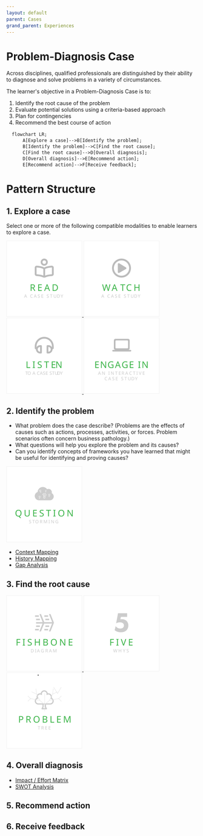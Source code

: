 ```yaml
---
layout: default
parent: Cases
grand_parent: Experiences
---
```

# Problem-Diagnosis Case

Across disciplines, qualified professionals are distinguished by their ability to diagnose and solve problems in a variety of circumstances.

The learner's objective in a Problem-Diagnosis Case is to:

1. Identify the root cause of the problem
2. Evaluate potential solutions using a criteria-based approach
3. Plan for contingencies
4. Recommend the best course of action

```mermaid
  flowchart LR;
      A[Explore a case]-->B[Identify the problem];
      B[Identify the problem]-->C[Find the root cause];
      C[Find the root cause]-->D[Overall diagnosis];
      D[Overall diagnosis]-->E[Recommend action];
      E[Recommend action]-->F[Receive feedback];
```

# Pattern Structure

## 1. Explore a case
Select one or more of the following compatible modalities to enable learners to explore a case. 


<a href="./explore-case/ReadACase.md">
  <img src="../../images/read-case.svg" alt="Read A Case Study" style="width: 200px;"/>
</a>
<a href="./explore-case/WatchACase.md">
  <img src="../../images/video-case.svg" alt="Watch A Video Case Study" style="width: 200px;"/>
</a>
<a href="./explore-case/ListenToACase.md">
  <img src="../../images/podcast-case.svg" alt="Listen To A Case Study" style="width: 200px;"/>
</a>
<a href="./explore-case/EngageInAnInteractiveCase.md">
  <img src="../../images/interactive-case.svg" alt="Engage In An Interactive Case Study" style="width: 200px;"/>
</a>

## 2. Identify the problem
- What problem does the case describe? (Problems are the effects of causes such as actions, processes, activities, or forces. Problem scenarios often concern business pathology.)
- What questions will help you explore the problem and its causes?
- Can you identify concepts of frameworks you have learned that might be useful for identifying and proving causes?
  
<a href="./identify-problem/QuestionStorming.md">
  <img src="../../images/question-storming.svg" alt="Question Storming" style="width: 200px;"/>
</a>

- [Context Mapping](https://www.sessionlab.com/methods/context-map)
- [History Mapping](https://www.sessionlab.com/methods/history-map-adifpm)
- [Gap Analysis](https://www.sessionlab.com/methods/gap-analysis)

## 3. Find the root cause

<a href="./find-root-cause/FishboneDiagram.md">
  <img src="../../images/fishbone-diagram.svg" alt="Fishbone Diagram" style="width: 200px;"/>
</a>
<a href="./find-root-cause/FiveWhys.md">
  <img src="../../images/five-whys.svg" alt="Five Whys" style="width: 200px;"/>
</a>
<a href="./find-root-cause/ProblemTree.md">
  <img src="../../images/problem-tree.svg" alt="Problem Tree" style="width: 200px;"/>
</a>

  
## 4. Overall diagnosis
- [Impact / Effort Matrix](https://www.sessionlab.com/methods/impact-and-effort-matrix)
- [SWOT Analysis](https://www.sessionlab.com/methods/swot-analysis)


## 5. Recommend action

## 6. Receive feedback
